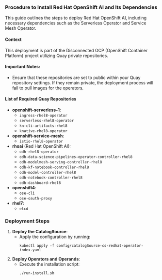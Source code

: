 ### Procedure to Install Red Hat OpenShift AI and Its Dependencies

This guide outlines the steps to deploy Red Hat OpenShift AI, including necessary dependencies such as the Serverless Operator and Service Mesh Operator.

#### Context
This deployment is part of the Disconnected OCP (OpenShift Container Platform) project utilizing Quay private repositories.

#### Important Notes:
- Ensure that these repositories are set to public within your Quay repository settings. If they remain private, the deployment process will fail to pull images for the operators.

#### List of Required Quay Repositories
- **openshift-serverless-1**:
  - `ingress-rhel8-operator`
  - `serverless-rhel8-operator`
  - `kn-cli-artifacts-rhel8`
  - `knative-rhel8-operator`
- **openshift-service-mesh**:
  - `istio-rhel8-operator`
- **rhoai** (Red Hat OpenShift AI):
  - `odh-rhel8-operator`
  - `odh-data-science-pipelines-operator-controller-rhel8`
  - `odh-modelmesh-serving-controller-rhel8`
  - `odh-kf-notebook-controller-rhel8`
  - `odh-model-controller-rhel8`
  - `odh-notebook-controller-rhel8`
  - `odh-dashboard-rhel8`
- **openshift4**:
  - `ose-cli`
  - `ose-oauth-proxy`
- **rhel7**:
  - `etcd`

### Deployment Steps
1. **Deploy the CatalogSource**: 
   - Apply the configuration by running:
     ```shell
     kubectl apply -f config/catalogSource-cs-redhat-operator-index.yaml
     ```
2. **Deploy Operators and Operands**:
   - Execute the installation script:
     ```shell
     ./run-install.sh
     ```
